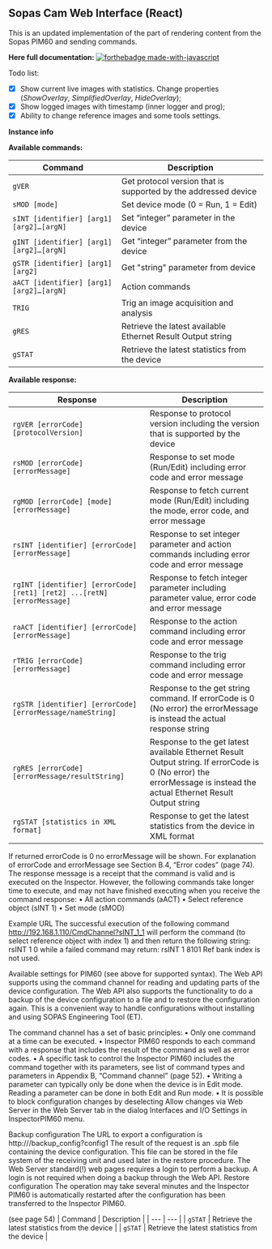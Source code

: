 ## Sopas Cam Web Interface (React)

This is an updated implementation of the part of rendering content from the Sopas PIM60 and sending commands.

**Here full documentation:**
[![forthebadge made-with-javascript](http://ForTheBadge.com/images/badges/made-with-javascript.svg)](https://github.com/WildEgor/InspectorPIM60/tree/main/docs)

Todo list:
 - [x] Show current live images with statistics. Change properties (*ShowOverlay*, *SimplifiedOverlay*, *HideOverlay*);
 - [x] Show logged images with timestamp (inner logger and prog);
 - [x] Ability to change reference images and some tools settings.

**Instance info**

**Available commands:**

| Command | Description |
| --- | --- |
| `gVER` | Get protocol version that is supported by the addressed device |
| `sMOD [mode]` | Set device mode (0 = Run, 1 = Edit) |
| `sINT [identifier] [arg1] [arg2]…[argN]` | Set “integer” parameter in the device |
| `gINT [identifier] [arg1] [arg2]…[argN]` | Get “integer” parameter from the device |
| `gSTR [identifier] [arg1] [arg2]` | Get "string" parameter from device |
| `aACT [identifier] [arg1] [arg2]…[argN]` | Action commands |
| `TRIG` | Trig an image acquisition and analysis |
| `gRES` | Retrieve the latest available Ethernet Result Output string |
| `gSTAT` | Retrieve the latest statistics from the device |

**Available response:**

| Response | Description |
| --- | --- |
| `rgVER [errorCode] [protocolVersion]` | Response to protocol version including the version that is supported by the device |
| `rsMOD [errorCode] [errorMessage]` | Response to set mode (Run/Edit) including error code and error message |
| `rgMOD [errorCode] [mode] [errorMessage]` | Response to fetch current mode (Run/Edit) including the mode, error code, and error message |
| `rsINT [identifier] [errorCode] [errorMessage]` | Response to set integer parameter and action commands including error code and error message |
| `rgINT [identifier] [errorCode] [ret1] [ret2] ...[retN] [errorMessage]` | Response to fetch integer parameter including parameter value, error code and error message |
| `raACT [identifier] [errorCode] [errorMessage]` | Response to the action command including error code and error message |
| `rTRIG [errorCode] [errorMessage]` | Response to the trig command including error code and error message |
| `rgSTR [identifier] [errorCode] [errorMessage/nameString]` | Response to the get string command. If errorCode is 0 (No error) the errorMessage is instead the actual response string |
| `rgRES [errorCode] [errorMessage/resultString]` | Response to the get latest available Ethernet Result Output string. If errorCode is 0 (No error) the errorMessage is instead the actual Ethernet Result Output string |
| `rgSTAT [statistics in XML format]` | Response to get the latest statistics from the device in XML format |

If returned errorCode is 0 no errorMessage will be shown. For explanation of errorCode and
errorMessage see Section B.4, “Error codes” (page 74).
The response message is a receipt that the command is valid and is executed on the Inspector.
However, the following commands take longer time to execute, and may not have finished
executing when you receive the command response:
• All action commands (aACT)
• Select reference object (sINT 1)
• Set mode (sMOD)

Example URL
The successful execution of the following command
http://192.168.1.110/CmdChannel?sINT_1_1
will perform the command (to select reference object with index 1) and then return the following
string:
rsINT 1 0
while a failed command may return:
rsINT 1 8101 Ref bank index is not used.

Available settings for PIM60 (see above for supported syntax).
The Web API supports using the command channel for reading and updating parts of the
device configuration.
The Web API also supports the functionality to do a backup of the device configuration to a
file and to restore the configuration again. This is a convenient way to handle configurations
without installing and using SOPAS Engineering Tool (ET).

The command channel has a set of basic principles:
• Only one command at a time can be executed.
• Inspector PIM60 responds to each command with a response that includes the result of
the command as well as error codes.
• A specific task to control the Inspector PIM60 includes the command together with its
parameters, see list of command types and parameters in Appendix B, “Command channel”
(page 52).
• Writing a parameter can typically only be done when the device is in Edit mode. Reading
a parameter can be done in both Edit and Run mode.
• It is possible to block configuration changes by deselecting Allow changes via Web Server in
the Web Server tab in the dialog Interfaces and I/O Settings in InspectorPIM60 menu.

Backup configuration
The URL to export a configuration is http://<IP-address>/backup_config?config1
The result of the request is an .spb file containing the device configuration. This file can be
stored in the file system of the receiving unit and used later in the restore procedure.
The Web Server standard(!) web pages requires a login to perform a backup. A login is not required
when doing a backup through the Web API.
Restore configuration
The operation may take several minutes and the Inspector PIM60 is automatically restarted
after the configuration has been transferred to the Inspector PIM60.

(see page 54)
| Command | Description |
| --- | --- |
| `gSTAT` | Retrieve the latest statistics from the device |
| `gSTAT` | Retrieve the latest statistics from the device |
